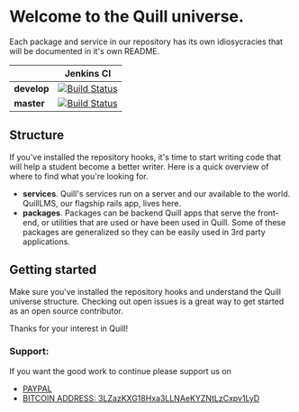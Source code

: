 # Welcome to the Quill universe.

Each package and service in our repository has its own idiosycracies that will
be documented in it's own README.

||Jenkins CI|
|---|---|
|**develop**|[![Build Status](https://jenkins.quill.org/buildStatus/icon?job=quill.org/develop)](https://jenkins.quill.org/job/quill.org/job/develop/)|
|**master**|[![Build Status](https://jenkins.quill.org/buildStatus/icon?job=quill.org/master)](https://jenkins.quill.org/job/quill.org/job/master/)|

## Structure

If you've installed the repository hooks, it's time to start writing code that
will help a student become a better writer. Here is a quick overview of where to
find what you're looking for.
 
- **services**. Quill's services run on a server and our available to the world.
  QuillLMS, our flagship rails app, lives here.
- **packages**. Packages can be backend Quill apps that serve the front-end, or
  utilities that are used or have been used in Quill. Some of these packages are
  generalized so they can be easily used in 3rd party applications.

## Getting started

Make sure you've installed the repository hooks and understand the Quill
universe structure.  Checking out open issues is a great way to get started as
an open source contributor.


Thanks for your interest in Quill! 



### Support:

If you want the good work to continue please support us on

* [PAYPAL](https://www.paypal.me/ishandutta2007)
* [BITCOIN ADDRESS: 3LZazKXG18Hxa3LLNAeKYZNtLzCxpv1LyD](https://www.coinbase.com/join/5a8e4a045b02c403bc3a9c0c)

